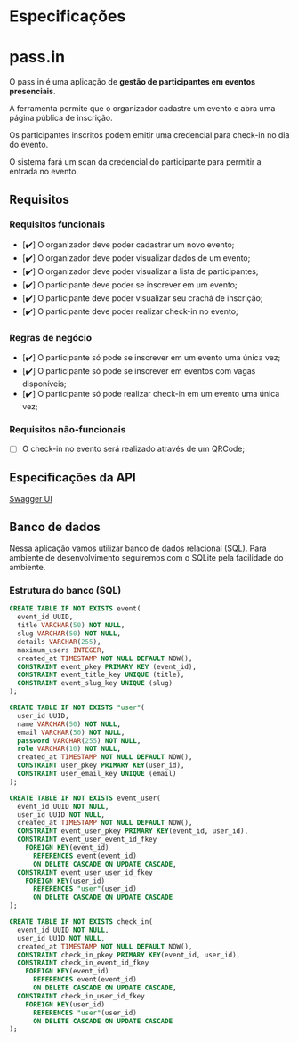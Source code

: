 # Especificações

# pass.in

O pass.in é uma aplicação de **gestão de participantes em eventos presenciais**.

A ferramenta permite que o organizador cadastre um evento e abra uma página pública de inscrição.

Os participantes inscritos podem emitir uma credencial para check-in no dia do evento.

O sistema fará um scan da credencial do participante para permitir a entrada no evento.

## Requisitos

### Requisitos funcionais

- [✔️]  O organizador deve poder cadastrar um novo evento;
- [✔️]  O organizador deve poder visualizar dados de um evento;
- [✔️]  O organizador deve poder visualizar a lista de participantes;
- [✔️]  O participante deve poder se inscrever em um evento;
- [✔️]  O participante deve poder visualizar seu crachá de inscrição;
- [✔️]  O participante deve poder realizar check-in no evento;

### Regras de negócio

- [✔️]  O participante só pode se inscrever em um evento uma única vez;
- [✔️]  O participante só pode se inscrever em eventos com vagas disponíveis;
- [✔️]  O participante só pode realizar check-in em um evento uma única vez;

### Requisitos não-funcionais

- [ ]  O check-in no evento será realizado através de um QRCode;

## Especificações da API

[Swagger UI](https://nlw-unite-nodejs.onrender.com/docs/static/index.html)

## Banco de dados

Nessa aplicação vamos utilizar banco de dados relacional (SQL). Para ambiente de desenvolvimento seguiremos com o SQLite pela facilidade do ambiente.

### Estrutura do banco (SQL)

```sql
CREATE TABLE IF NOT EXISTS event(
  event_id UUID,
  title VARCHAR(50) NOT NULL,
  slug VARCHAR(50) NOT NULL,
  details VARCHAR(255),
  maximum_users INTEGER,
  created_at TIMESTAMP NOT NULL DEFAULT NOW(),
  CONSTRAINT event_pkey PRIMARY KEY (event_id),
  CONSTRAINT event_title_key UNIQUE (title),
  CONSTRAINT event_slug_key UNIQUE (slug)
);

CREATE TABLE IF NOT EXISTS "user"(
  user_id UUID,
  name VARCHAR(50) NOT NULL,
  email VARCHAR(50) NOT NULL,
  password VARCHAR(255) NOT NULL,
  role VARCHAR(10) NOT NULL,
  created_at TIMESTAMP NOT NULL DEFAULT NOW(),
  CONSTRAINT user_pkey PRIMARY KEY(user_id),
  CONSTRAINT user_email_key UNIQUE (email)
);

CREATE TABLE IF NOT EXISTS event_user(
  event_id UUID NOT NULL,
  user_id UUID NOT NULL,
  created_at TIMESTAMP NOT NULL DEFAULT NOW(),
  CONSTRAINT event_user_pkey PRIMARY KEY(event_id, user_id),
  CONSTRAINT event_user_event_id_fkey
    FOREIGN KEY(event_id)
      REFERENCES event(event_id)
      ON DELETE CASCADE ON UPDATE CASCADE,
  CONSTRAINT event_user_user_id_fkey
    FOREIGN KEY(user_id)
      REFERENCES "user"(user_id)
      ON DELETE CASCADE ON UPDATE CASCADE
);

CREATE TABLE IF NOT EXISTS check_in(
  event_id UUID NOT NULL,
  user_id UUID NOT NULL,
  created_at TIMESTAMP NOT NULL DEFAULT NOW(),
  CONSTRAINT check_in_pkey PRIMARY KEY(event_id, user_id),
  CONSTRAINT check_in_event_id_fkey
    FOREIGN KEY(event_id)
      REFERENCES event(event_id)
      ON DELETE CASCADE ON UPDATE CASCADE,
  CONSTRAINT check_in_user_id_fkey
    FOREIGN KEY(user_id)
      REFERENCES "user"(user_id)
      ON DELETE CASCADE ON UPDATE CASCADE
);
```